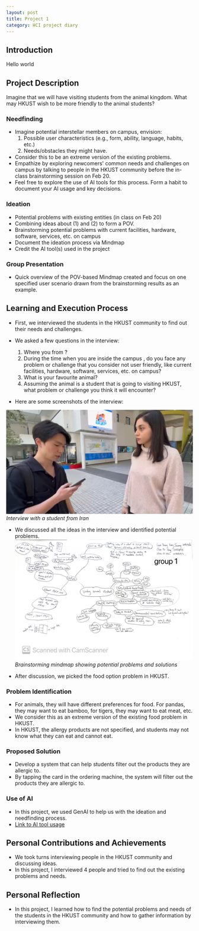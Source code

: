 ```yaml
---
layout: post
title: Project 1
category: HCI project diary
---
```


## Introduction

Hello world

## Project Description

Imagine that we will have visiting students from the animal kingdom. What may HKUST wish to be more friendly to the animal students?

### Needfinding

- Imagine potential interstellar members on campus, envision:
  1. Possible user characteristics (e.g., form, ability, language, habits, etc.)
  2. Needs/obstacles they might have.
- Consider this to be an extreme version of the existing problems.
- Empathize by exploring newcomers' common needs and challenges on campus by talking to people in the HKUST community before the in-class brainstorming session on Feb 20.
- Feel free to explore the use of AI tools for this process. Form a habit to document your AI usage and key decisions.

### Ideation

- Potential problems with existing entities (in class on Feb 20)
- Combining ideas about (1) and (2) to form a POV.
- Brainstorming potential problems with current facilities, hardware, software, services, etc. on campus
- Document the ideation process via Mindmap
- Credit the AI tool(s) used in the project

### Group Presentation

- Quick overview of the POV-based Mindmap created and focus on one specified user scenario drawn from the brainstorming results as an example.

## Learning and Execution Process

- First, we interviewed the students in the HKUST community to find out their needs and challenges.
- We asked a few questions in the interview:
    1. Where you from ?
    2. During the time when you are inside the campus , do you face any problem or challenge that you consider not user friendly, like current facilities, hardware, software, services, etc. on campus?
    3. What is your favourite animal?
    4. Assuming the animal is a student that is going to visiting HKUST, what problem or challenge you think it will encounter?


- Here are some screenshots of the interview:

![Interview 1](/assets/interview1.png)
*Interview with a student from Iran*


- We discussed all the ideas in the interview and identified potential problems.
![Brainstorm Mindmap](/assets/mindmap.jpeg)
*Brainstorming mindmap showing potential problems and solutions*

- After discussion, we picked the food option problem in HKUST.

### Problem Identification

- For animals, they will have different preferences for food. For pandas, they may want to eat bamboo, for tigers, they may want to eat meat, etc.
- We consider this as an extreme version of the existing food problem in HKUST.
- In HKUST, the allergy products are not specified, and students may not know what they can eat and cannot eat.

### Proposed Solution

- Develop a system that can help students filter out the products they are allergic to.
- By tapping the card in the ordering machine, the system will filter out the products they are allergic to.

### Use of AI

- In this project, we used GenAI to help us with the ideation and needfinding process.
- [Link to AI tool usage](https://poe.com/s/XSybo2bJeBpY2mAuW81b)

## Personal Contributions and Achievements

- We took turns interviewing people in the HKUST community and discussing ideas.
- In this project, I interviewed 4 people and tried to find out the existing problems and needs.

## Personal Reflection

- In this project, I learned how to find the potential problems and needs of the students in the HKUST community and how to gather information by interviewing them.



